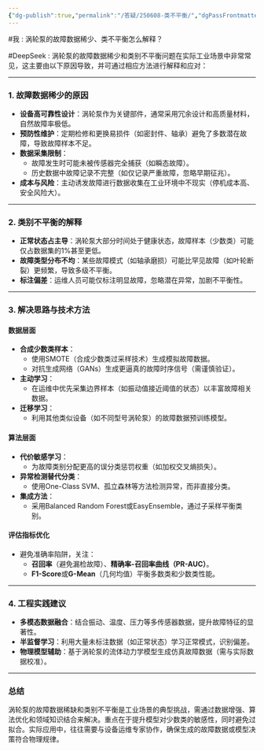 ```yaml
---
{"dg-publish":true,"permalink":"/答疑/250608-类不平衡/","dgPassFrontmatter":true}
---
```



#我 : 涡轮泵的故障数据稀少、类不平衡怎么解释？

#DeepSeek : 
涡轮泵的故障数据稀少和类别不平衡问题在实际工业场景中非常常见，这主要由以下原因导致，并可通过相应方法进行解释和应对：

---

### **1. 故障数据稀少的原因**
- **设备高可靠性设计**：涡轮泵作为关键部件，通常采用冗余设计和高质量材料，自然故障率极低。
- **预防性维护**：定期检修和更换易损件（如密封件、轴承）避免了多数潜在故障，导致故障样本不足。
- **数据采集限制**：
  - 故障发生时可能未被传感器完全捕获（如瞬态故障）。
  - 历史数据中故障记录不完整（如仅记录严重故障，忽略早期征兆）。
- **成本与风险**：主动诱发故障进行数据收集在工业环境中不现实（停机成本高、安全风险大）。

---

### **2. 类别不平衡的解释**
- **正常状态占主导**：涡轮泵大部分时间处于健康状态，故障样本（少数类）可能仅占数据集的1%甚至更低。
- **故障类型分布不均**：某些故障模式（如轴承磨损）可能比罕见故障（如叶轮断裂）更频繁，导致多级不平衡。
- **标注偏差**：运维人员可能仅标注明显故障，忽略潜在异常，加剧不平衡性。

---

### **3. 解决思路与技术方法**

#### **数据层面**
- **合成少数类样本**：
  - 使用SMOTE（合成少数类过采样技术）生成模拟故障数据。
  - 对抗生成网络（GANs）生成更逼真的故障时序信号（需谨慎验证）。
- **主动学习**：
  - 在运维中优先采集边界样本（如振动值接近阈值的状态）以丰富故障相关数据。
- **迁移学习**：
  - 利用其他类似设备（如不同型号涡轮泵）的故障数据预训练模型。

#### **算法层面**
- **代价敏感学习**：
  - 为故障类别分配更高的误分类惩罚权重（如加权交叉熵损失）。
- **异常检测替代分类**：
  - 使用One-Class SVM、孤立森林等方法检测异常，而非直接分类。
- **集成方法**：
  - 采用Balanced Random Forest或EasyEnsemble，通过子采样平衡类别。

#### **评估指标优化**
- 避免准确率陷阱，关注：
  - **召回率**（避免漏检故障）、**精确率-召回率曲线（PR-AUC）**。
  - **F1-Score**或**G-Mean**（几何均值）平衡多数类和少数类性能。

---

### **4. 工程实践建议**
- **多模态数据融合**：结合振动、温度、压力等多传感器数据，提升故障特征的显著性。
- **半监督学习**：利用大量未标注数据（如正常状态）学习正常模式，识别偏差。
- **物理模型辅助**：基于涡轮泵的流体动力学模型生成仿真故障数据（需与实际数据校准）。

---

### **总结**
涡轮泵的故障数据稀缺和类别不平衡是工业场景的典型挑战，需通过数据增强、算法优化和领域知识结合来解决。重点在于提升模型对少数类的敏感性，同时避免过拟合。实际应用中，往往需要与设备运维专家协作，确保生成的故障数据或模型决策符合物理规律。
